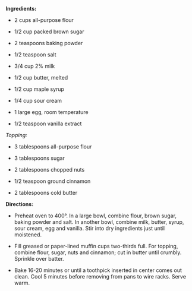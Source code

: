 **Ingredients:**


- 2 cups all-purpose flour

- 1/2 cup packed brown sugar

- 2 teaspoons baking powder

- 1/2 teaspoon salt

- 3/4 cup 2% milk

- 1/2 cup butter, melted

- 1/2 cup maple syrup

- 1/4 cup sour cream

- 1 large egg, room temperature

- 1/2 teaspoon vanilla extract

*Topping:*

- 3 tablespoons all-purpose flour

- 3 tablespoons sugar

- 2 tablespoons chopped nuts

- 1/2 teaspoon ground cinnamon

- 2 tablespoons cold butter

**Directions:**


- Preheat oven to 400°. In a large bowl, combine flour, brown sugar, baking powder and salt. In another bowl, combine milk, butter, syrup, sour cream, egg and vanilla. Stir into dry ingredients just until moistened.

- Fill greased or paper-lined muffin cups two-thirds full. For topping, combine flour, sugar, nuts and cinnamon; cut in butter until crumbly. Sprinkle over batter.

- Bake 16-20 minutes or until a toothpick inserted in center comes out clean. Cool 5 minutes before removing from pans to wire racks. Serve warm. 





